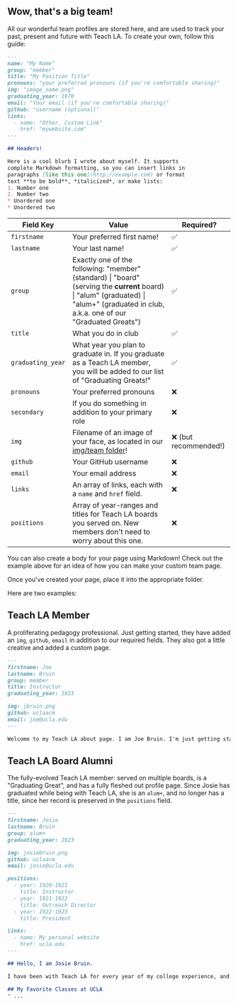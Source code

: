 ## Wow, that's a big team!

All our wonderful team profiles are stored here, and are used to track your past, present and future with Teach LA. To create your own, follow this guide:

```md
---
name: "My Name"
group: "member"
title: "My Position Title"
pronouns: "your preferred pronouns (if you're comfortable sharing)"
img: "image_name.png"
graduating_year: 1970
email: "Your email (if you're comfortable sharing)"
github: "username (optional)"
links:
  - name: "Other, Custom Link"
    href: "mywebsite.com"
---

## Headers!

Here is a cool blurb I wrote about myself. It supports
complete Markdown formatting, so you can insert links in
paragraphs [like this one](http://example.com) or format
text **to be bold**, *italicized*, or make lists:
1. Number one
2. Number two
* Unordered one
* Unordered two
```

| Field Key | Value | Required? |
|-|-|-|
| `firstname` | Your preferred first name! | ✅ |
| `lastname` | Your last name! | ✅ |
| `group` | Exactly one of the following: "member" (standard) \| "board" (serving the **current** board) \| "alum" (graduated) \| "alum+" (graduated in club, a.k.a. one of our "Graduated Greats") | ✅ |
| `title` | What you do in club | ✅ |
| `graduating_year` | What year you plan to graduate in. If you graduate as a Teach LA member, you will be added to our list of "Graduating Greats!" | ✅ |
| `pronouns` | Your preferred pronouns | ❌ |
| `secondary` | If you do something in addition to your primary role | ❌ |
| `img` | Filename of an image of your face, as located in our [img/team folder](../img/team)! | ❌ (but recommended!) |
| `github` | Your GitHub username | ❌ |
| `email` | Your email address | ❌ |
| `links` | An array of links, each with a `name` and `href` field. | ❌ |
| `positions` | Array of year-ranges and titles for Teach LA boards you served on. New members don't need to worry about this one. | ❌ |

You can also create a body for your page using Markdown! Check out the example above for an idea of how you can make your custom team page.

Once you've created your page, place it into the appropriate folder.

Here are two examples:

## Teach LA Member

A proliferating pedagogy professional. Just getting started, they have added an `img`, `github`, `email` in addition to our required fields. They also got a little creative and added a custom page.

```md
---
firstname: Joe
lastname: Bruin
group: member
title: Instructor
graduating_year: 1923

img: jbruin.png
github: uclaacm
email: joe@ucla.edu
---

Welcome to my Teach LA about page. I am Joe Bruin. I'm just getting started, but excited to see where I'll go with Teach LA!
```

## Teach LA Board Alumni

The fully-evolved Teach LA member: served on multiple boards, is a "Graduating Great", and has a fully fleshed out profile page. Since Josie has graduated while being with Teach LA, she is an `alum+`, and no longer has a title, since her record is preserved in the `positions` field.

```md
---
firstname: Josie
lastname: Bruin
group: alum+
graduating_year: 1923

img: josiebruin.png
github: uclaacm
email: josie@ucla.edu

positions:
  - year: 1920-1921
    title: Instructor
  - year: 1921-1922
    title: Outreach Director
  - year: 1922-1923
    title: President

links:
  - name: My personal website
    href: ucla.edu
---

## Hello, I am Josie Bruin.

I have been with Teach LA for every year of my college experience, and it's been phenomenal!

## My Favorite Classes at UCLA
* ...
```
